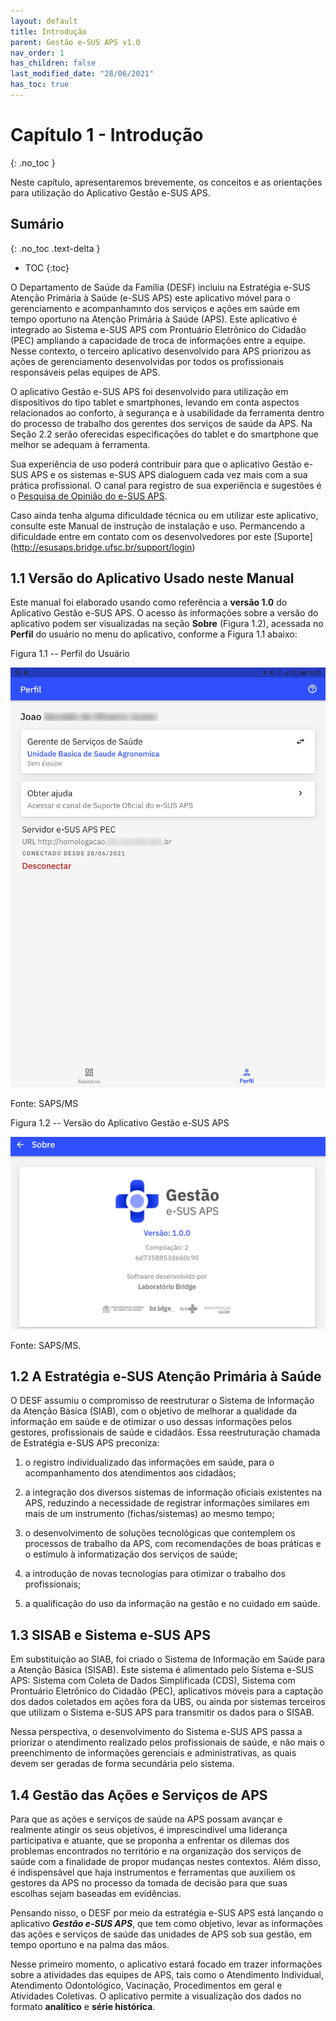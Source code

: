 ```yaml
---
layout: default
title: Introdução
parent: Gestão e-SUS APS v1.0
nav_order: 1
has_children: false
last_modified_date: "28/06/2021"
has_toc: true
---
```


# Capítulo 1 - Introdução
{: .no_toc }

Neste capítulo, apresentaremos brevemente, os conceitos e as orientações para utilização do Aplicativo Gestão e-SUS APS.

## Sumário
{: .no_toc .text-delta }

- TOC
{:toc}

O Departamento de Saúde da Família (DESF) incluiu na Estratégia e-SUS Atenção Primária à Saúde (e-SUS APS) este aplicativo móvel para o gerenciamento e acompanhamnto dos serviços e ações em saúde em tempo oportuno na Atenção Primária à Saúde (APS). Este aplicativo é integrado ao Sistema e-SUS APS com Prontuário Eletrônico do Cidadão (PEC) ampliando a capacidade de troca de informações entre a equipe. Nesse contexto, o terceiro aplicativo desenvolvido para APS priorizou as ações de gerenciamento desenvolvidas por todos os profissionais responsáveis pelas equipes de APS.

O aplicativo Gestão e-SUS APS foi desenvolvido para utilização em dispositivos do tipo tablet e smartphones, levando em conta aspectos relacionados ao conforto, à segurança e à usabilidade da ferramenta dentro do processo de trabalho dos gerentes dos serviços de saúde da APS. Na Seção 2.2 serão oferecidas especificações do tablet e do smartphone que melhor se adequam à ferramenta.

Sua experiência de uso poderá contribuir para que o aplicativo Gestão e-SUS APS e os sistemas e-SUS APS dialoguem cada vez mais com a sua prática profissional. O canal para registro de sua experiência e sugestões é o [Pesquisa de Opinião do e-SUS APS](http://dabsistemas.saude.gov.br/sistemas/pesquisaesusab/).

Caso ainda tenha alguma dificuldade técnica ou em utilizar este aplicativo, consulte este Manual de instrução de instalação e uso. Permancendo a dificuldade entre em contato com os desenvolvedores por este [Suporte] (http://esusaps.bridge.ufsc.br/support/login)

## 1.1 Versão do Aplicativo Usado neste Manual

Este manual foi elaborado usando como referência a **versão 1.0** do Aplicativo Gestão e-SUS APS. O acesso às informações sobre a versão do aplicativo podem ser visualizadas na seção **Sobre** (Figura 1.2), acessada no **Perfil** do usuário no menu do aplicativo, conforme a Figura 1.1 abaixo:

Figura 1.1 -- Perfil do Usuário

 ![](media/image2.png)

 Fonte: SAPS/MS  

Figura 1.2 -- Versão do Aplicativo Gestão e-SUS APS

![](media/image1.png)

Fonte: SAPS/MS.

## 1.2 A Estratégia e-SUS Atenção Primária à Saúde

O DESF assumiu o compromisso de reestruturar o Sistema de Informação da Atenção Básica (SIAB), com o objetivo de melhorar a qualidade da informação em saúde e de otimizar o uso dessas informações pelos gestores, profissionais de saúde e cidadãos. Essa reestruturação chamada de Estratégia e-SUS APS preconiza:

1.  o registro individualizado das informações em saúde, para o acompanhamento dos atendimentos aos cidadãos;

2.  a integração dos diversos sistemas de informação oficiais existentes na APS, reduzindo a necessidade de registrar informações similares em mais de um instrumento (fichas/sistemas) ao mesmo tempo;

3.  o desenvolvimento de soluções tecnológicas que contemplem os processos de trabalho da APS, com recomendações de boas práticas e o estímulo à informatização dos serviços de saúde;

4.  a introdução de novas tecnologias para otimizar o trabalho dos profissionais;

5.  a qualificação do uso da informação na gestão e no cuidado em saúde.

## 1.3 SISAB e Sistema e-SUS APS

Em substituição ao SIAB, foi criado o Sistema de Informação em Saúde para a Atenção Básica (SISAB). Este sistema é alimentado pelo Sistema e-SUS APS: Sistema com Coleta de Dados Simplificada (CDS), Sistema com Prontuário Eletrônico do Cidadão (PEC), aplicativos móveis para a captação dos dados coletados em ações fora da UBS, ou ainda por sistemas terceiros que utilizam o Sistema e-SUS APS para transmitir os dados para o SISAB.

Nessa perspectiva, o desenvolvimento do Sistema e-SUS APS passa a priorizar o atendimento realizado pelos profissionais de saúde, e não mais o preenchimento de informações gerenciais e administrativas, as quais devem ser geradas de forma secundária pelo sistema.

## 1.4 Gestão das Ações e Serviços de APS

Para que as ações e serviços de saúde na APS possam avançar e realmente atingir os seus objetivos, é imprescindível uma liderança participativa e atuante, que se proponha a enfrentar os dilemas dos problemas encontrados no território e na organização dos serviços de saúde com a finalidade de propor mudanças nestes contextos. Além disso, é indispensável que haja instrumentos e ferramentas que auxiliem os gestores da APS no processo da tomada de decisão para que suas escolhas sejam baseadas em evidências. 

Pensando nisso, o DESF por meio da estratégia e-SUS APS está lançando o aplicativo ***Gestão e-SUS APS***, que tem como objetivo, levar as informações das ações e serviços de saúde das unidades de APS sob sua gestão, em tempo oportuno e na palma das mãos. 

Nesse primeiro momento, o aplicativo estará focado em trazer informações sobre a atividades das equipes de APS, tais como o Atendimento Individual, Atendimento Odontológico, Vacinação, Procedimentos em geral e Atividades Coletivas. O aplicativo permite a visualização dos dados no formato **analítico** e **série histórica**. 
